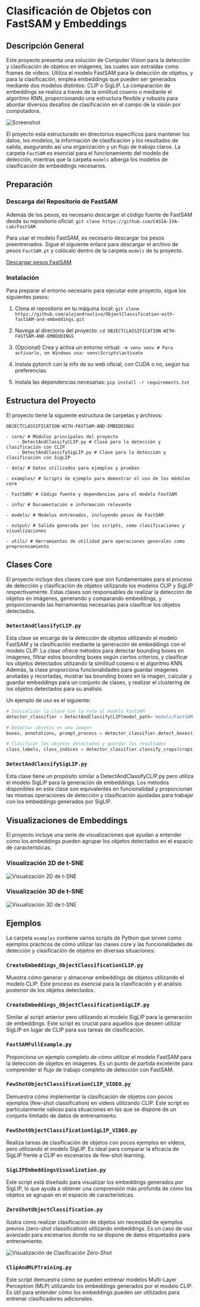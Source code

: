 # Clasificación de Objetos con FastSAM y Embeddings

## Descripción General

Este proyecto presenta una solución de Computer Vision para la detección y clasificación de objetos en imágenes, las cuales son extraídas como frames de vídeos. Utiliza el modelo FastSAM para la detección de objetos, y para la clasificación, emplea embeddings que pueden ser generados mediante dos modelos distintos: CLIP o SigLIP. La comparación de embeddings se realiza a través de la similitud coseno o mediante el algoritmo KNN, proporcionando una estructura flexible y robusta para abordar diversos desafíos de clasificación en el campo de la visión por computadora.

![Screenshot](info/main.png)

El proyecto está estructurado en directorios específicos para mantener los datos, los modelos, la información de clasificación y los resultados de salida, asegurando así una organización y un flujo de trabajo claros. La carpeta `FastSAM` es esencial para el funcionamiento del modelo de detección, mientras que la carpeta `models` alberga los modelos de clasificación de embeddings necesarios.

## Preparación

### Descarga del Repositorio de FastSAM

Además de los pesos, es necesario descargar el código fuente de FastSAM desde su repositorio oficial:
``` git clone https://github.com/CASIA-IVA-Lab/FastSAM ```

Para usar el modelo FastSAM, es necesario descargar los pesos preentrenados. Sigue el siguiente enlace para descargar el archivo de pesos `FastSAM.pt` y colócalo dentro de la carpeta `models` de tu proyecto.

[Descargar pesos FastSAM](https://huggingface.co/spaces/An-619/FastSAM/resolve/main/weights/FastSAM.pt)

### Instalación

Para preparar el entorno necesario para ejecutar este proyecto, sigue los siguientes pasos:

1. Clona el repositorio en tu máquina local:
``` git clone https://github.com/alejandroolivo/ObjectClassification-with-fastSAM-and-embeddings.git ```

2. Navega al directorio del proyecto:
``` cd OBJECTCLASSIFICATION-WITH-FASTSAM-AND-EMBEDDINGS ```

3. (Opcional) Crea y activa un entorno virtual:
``` -m venv venv # Para activarlo, en Windows usa: venv\Scripts\activate ```

5. Instala pytorch con la info de su web oficial, con CUDA o no, según tus preferencias.

4. Instala las dependencias necesarias:
``` pip install -r requirements.txt ```

## Estructura del Proyecto

El proyecto tiene la siguiente estructura de carpetas y archivos:
```
OBJECTCLASSIFICATION-WITH-FASTSAM-AND-EMBEDDINGS

- core/ # Módulos principales del proyecto
    - DetectAndClassifyCLIP.py # Clase para la detección y clasificación con CLIP
    - DetectAndClassifySigLIP.py # Clase para la detección y clasificación con SigLIP

- data/ # Datos utilizados para ejemplos y pruebas

- examples/ # Scripts de ejemplo para demostrar el uso de los módulos core

- FastSAM/ # Código fuente y dependencias para el modelo FastSAM

- info/ # Documentación e información relevante

- models/ # Modelos entrenados, incluyendo pesos de FastSAM

- output/ # Salida generada por los scripts, como clasificaciones y visualizaciones

- utils/ # Herramientas de utilidad para operaciones generales como preprocesamiento
```

## Clases Core

El proyecto incluye dos clases core que son fundamentales para el proceso de detección y clasificación de objetos utilizando los modelos CLIP y SigLIP respectivamente. Estas clases son responsables de realizar la detección de objetos en imágenes, generando y comparando embeddings, y proporcionando las herramientas necesarias para clasificar los objetos detectados.

### `DetectAndClassifyCLIP.py`
Esta clase se encarga de la detección de objetos utilizando el modelo FastSAM y la clasificación mediante la generación de embeddings con el modelo CLIP. La clase ofrece métodos para detectar bounding boxes en imágenes, filtrar estos bounding boxes según ciertos criterios, y clasificar los objetos detectados utilizando la similitud coseno o el algoritmo KNN. Además, la clase proporciona funcionalidades para guardar imágenes anotadas y recortadas, mostrar las bounding boxes en la imagen, calcular y guardar embeddings para un conjunto de clases, y realizar el clustering de los objetos detectados para su análisis.

Un ejemplo de uso es el siguiente:

```python
# Inicializar la clase con la ruta al modelo FastSAM
detector_classifier = DetectAndClassifyCLIP(model_path='models/FastSAM.pt')

# Detectar objetos en una imagen
boxes, annotations, prompt_process = detector_classifier.detect_boxes(image_path='path/to/image.jpg')

# Clasificar los objetos detectados y guardar los resultados
class_labels, class_indices = detector_classifier.classify_crops(crops, embeddings)
```

### `DetectAndClassifySigLIP.py`
Esta clase tiene un propósito similar a DetectAndClassifyCLIP.py pero utiliza el modelo SigLIP para la generación de embeddings. Los métodos disponibles en esta clase son equivalentes en funcionalidad y proporcionan las mismas operaciones de detección y clasificación ajustadas para trabajar con los embeddings generados por SigLIP.


## Visualizaciones de Embeddings

El proyecto incluye una serie de visualizaciones que ayudan a entender cómo los embeddings pueden agrupar los objetos detectados en el espacio de características.

### Visualización 2D de t-SNE
![Visualización 2D de t-SNE](info/TSNE2D.png)

### Visualización 3D de t-SNE
![Visualización 3D de t-SNE](info/TSNE3D.png)

## Ejemplos

La carpeta `examples` contiene varios scripts de Python que sirven como ejemplos prácticos de cómo utilizar las clases core y las funcionalidades de detección y clasificación de objetos en diversas situaciones:

### `CreateEmbeddings_ObjectClassificationCLIP.py`
Muestra cómo generar y almacenar embeddings de objetos utilizando el modelo CLIP. Este proceso es esencial para la clasificación y el análisis posterior de los objetos detectados.

### `CreateEmbeddings_ObjectClassificationSigLIP.py`
Similar al script anterior pero utilizando el modelo SigLIP para la generación de embeddings. Este script es crucial para aquellos que deseen utilizar SigLIP en lugar de CLIP para sus tareas de clasificación.

### `FastSAMFullExample.py`
Proporciona un ejemplo completo de cómo utilizar el modelo FastSAM para la detección de objetos en imágenes. Es un punto de partida excelente para comprender el flujo de trabajo completo de detección con FastSAM.

### `FewShotObjectClassificationCLIP_VIDEO.py`
Demuestra cómo implementar la clasificación de objetos con pocos ejemplos (few-shot classification) en vídeos utilizando CLIP. Este script es particularmente valioso para situaciones en las que se dispone de un conjunto limitado de datos de entrenamiento.

### `FewShotObjectClassificationSigLIP_VIDEO.py`
Realiza tareas de clasificación de objetos con pocos ejemplos en vídeos, pero utilizando el modelo SigLIP. Es ideal para comparar la eficacia de SigLIP frente a CLIP en escenarios de few-shot learning.

### `SigLIPEmbeddingsVisualization.py`
Este script está diseñado para visualizar los embeddings generados por SigLIP, lo que ayuda a obtener una comprensión más profunda de cómo los objetos se agrupan en el espacio de características.

### `ZeroShotObjectClassification.py`
Ilustra cómo realizar clasificación de objetos sin necesidad de ejemplos previos (zero-shot classification) utilizando embeddings. Es un caso de uso avanzado para escenarios donde no se dispone de datos etiquetados para entrenamiento.

![Visualización de Clasificación Zero-Shot](info/ZeroShot.png)

### `ClipAndMLPTraining.py`
Este script demuestra cómo se pueden entrenar modelos Multi-Layer Perceptron (MLP) utilizando los embeddings generados por el modelo CLIP. Es útil para entender cómo los embeddings pueden ser utilizados para entrenar clasificadores adicionales.